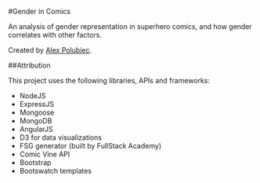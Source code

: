 #Gender in Comics

An analysis of gender representation in superhero comics, and how gender correlates with other factors.

Created by [Alex Polubiec](http://www.github.com/paloobi).

##Attribution

This project uses the following libraries, APIs and frameworks:

- NodeJS
- ExpressJS
- Mongoose
- MongoDB
- AngularJS
- D3 for data visualizations
- FSG generator (built by FullStack Academy)
- Comic Vine API
- Bootstrap
- Bootswatch templates
